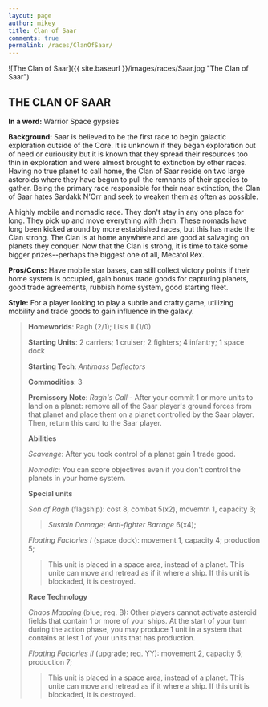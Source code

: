 ```yaml
---
layout: page
author: mikey
title: Clan of Saar
comments: true
permalink: /races/ClanOfSaar/
---
```


![The Clan of Saar]({{ site.baseurl }}/images/races/Saar.jpg "The Clan of Saar")

## THE CLAN OF SAAR

**In a word:** Warrior Space gypsies 

**Background:** Saar is believed to be the first race to begin galactic exploration outside of the Core. It is unknown if they began exploration out of need or curiousity but it is known that they spread their resources too thin in exploration and were almost brought to extinction by other races. Having no true planet to call home, the Clan of Saar reside on two large asteroids where they have begun to pull the remnants of their species to gather. Being the primary race responsible for their near extinction, the Clan of Saar hates Sardakk N'Orr and seek to weaken them as often as possible.

A highly mobile and nomadic race.  They don't stay in any one place for long.  They pick up and move everything with them.  These nomads have long been kicked around by more established races, but this has made the Clan strong.  The Clan is at home anywhere and are good at salvaging on planets they conquer.  Now that the Clan is strong, it is time to take some bigger prizes--perhaps the biggest one of all, Mecatol Rex.

**Pros/Cons:** Have mobile star bases, can still collect victory points if their home system is occupied, gain bonus trade goods for capturing planets, good trade agreements, rubbish home system, good starting fleet.

**Style:** For a player looking to play a subtle and crafty game, utilizing mobility and trade goods to gain influence in the galaxy.

>**Homeworlds**: Ragh (2/1); Lisis II (1/0)
>
>**Starting Units**: 2 carriers; 1 cruiser; 2 fighters; 4 infantry; 1 space dock
>
>**Starting Tech**: _Antimass Deflectors_
>
>**Commodities**: 3
>
>**Promissory Note**: _Ragh's Call_ - After your commit 1 or more units to land on a planet: remove all of the Saar player's ground forces from that planet and place them on a planet controlled by the Saar player. Then, return this card to the Saar player. 
>
>**Abilities**
>
>_Scavenge_: After you took control of a planet gain 1 trade good. 
>
>_Nomadic_: You can score objectives even if you don't control the planets in your home system.
>
>**Special units**
>
>_Son of Ragh_ (flagship): cost 8, combat 5(x2), movemtn 1, capacity 3; 
>>_Sustain Damage_; _Anti-fighter Barrage_ 6(x4);
>
>_Floating Factories I_ (space dock): movement 1, capacity 4; production 5; 
>>This unit is placed in a space area, instead of a planet. This unite can move and retread as if it where a ship. If this unit is blockaded, it is destroyed.
>
>**Race Technology**
>
>_Chaos Mapping_ (blue; req. B): Other players cannot activate asteroid fields that contain 1 or more of your ships. At the start of your turn during the action phase, you may produce 1 unit in a system that contains at lest 1 of your units that has production. 
>
>_Floating Factories II_ (upgrade; req. YY): movement 2, capacity 5; production 7; 
>>This unit is placed in a space area, instead of a planet. This unite can move and retread as if it where a ship. If this unit is blockaded, it is destroyed.